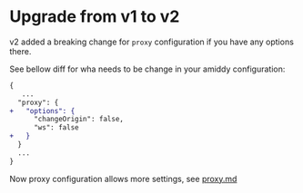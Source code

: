 # Upgrade from v1 to v2
v2 added a breaking change for `proxy` configuration if you have any options there.

See bellow diff for wha needs to be change in your amiddy configuration: 
```diff
{
   ...
  "proxy": {
+   "options": {
      "changeOrigin": false,
      "ws": false
+   }
  }
  ...
}
```

Now proxy configuration allows more settings, see [proxy.md](../config/proxy.md)
